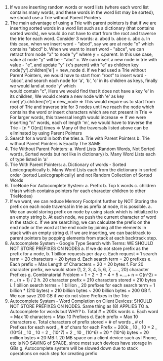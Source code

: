 1. If we are inserting random words or word lists (where each word list contains many words, and these words
   in the word list may be sorted), we should use a Trie without Parent Pointers
2. The main advantage of using a Trie with parent pointers is that if we are inserting sorted words in a word
   list such as a dictionary (that contains sorted words), we would do not have to start from the root and
   traverse the trie for each word. Consider 3 words: a. abcd b. abce c. abc
   a. In this case, when we insert word - "abcd", say we are at node "x" which contains "abcd"
   b. When we want to insert word - "abce", we can retract from node "x" to node "y" where y = x.parent.
   In this use case, value at node "y" will be - "abc"
   c. We can insert a new node in trie with value - "e", and update "y" (x's parent) with "e" as children key
   node('y').children['e'] = new_node
   d. If we had used a Trie without Parent Pointers, we would have to start from "root" to insert word - 'abcd',
   and search each node for 'a', 'b', 'c' in its children as keys, finally we would land at node 'y' which\
    would contain "c", Here we would find that it does not have a key 'e' in its children, We would create
   a new node with 'e' as key
   noe('y').children['e'] = new_node
   => This would require us to start from root of Trie and traverse trie for 3 nodes until we reach the node
   which contains the word or insert characters which are not present in Trie
   => For larger words, this traversal length would increase
   => If we were inserting "n" words, each of length 'm', we would have to traverse the Trie -
   [n * O(m)] times
   => Many of the traversals listed above can be eliminated by using Parent Pointers
3. Search for a word in both the tries
   a. Trie with Parent Pointers
   b. Trie without Parent Pointers
   is Exactly The SAME
4. Trie Without Parent Pointers:
   a. Word Lists (Random Words, Not Sorted words, Sorted words but not like in dictionary)
   b. Many Word Lists each of type listed in 'a'
5. Trie With Parent Pointers:
   a. Dictionary of words - Sorted Lexicographically
   b. Many Word Lists each from the dictionary in sorted order (sorted Lexicographically) and not Random
   Collection of Sorted Words
6. TrieNode For Autocomplete System:
   a. Prefix
   b. Top k words
   c. children (Hash which contains pointers for each character children to other TrieNodes)
7. If we want, we can reduce Memory Footprint further by NOT Storing the prefix on each node traversal in trie
   as prefix at node, it is possible.
   a. We can avoid storing prefix on node by using stack which is initialized to an empty string
   b. At each node, we push the current character of word in the stack
   c. If we are searching, we can calculate the prefix on the end node or the word at the end node by joining
   all the elements in stack with an empty string
   d. If we are inserting, we can backtrack to parent pointers by popping elements from stack at each backtrack
   step.
8. Autocomplete System - Google Type Search with Terms: WE SHOULD NOT STORE PREFIXES ON NODES
   a. If we do not store prefix as the prefix for a node,
   b. 1 billion requests per day
   c. Each request = 1 search term = 20 characters = 20 bytes
   d. Each search term = 20 prefixes
   e. Each prefix = Max Length of Characters = 20 = 20 bytes
   f. For 20 character prefix, we would store (1, 2, 3, 4, 5, 6, 7, ....., 20) character Prefixes
   g. Combinatorial Problem = 1 + 2 + 3 + 4 + 5 +....+ n = O(n^2) = n _ (n + 1) / 2
   h. 20 character prefix = 210 characters stored = 210 bytes
   i. 1 billion search terms = 1 billion _ 20 prefixes for each search term = 1 billion \* (210 bytes)
   = 210 billion bytes ~ 200 billion bytes = 200 GB
   f. We can save 200 GB if we do not store Prefixes in the Trie
9. Autocomplete System - Word Completion on Client Devices: SHOULD NOT STORE PREFIXES ON NODES. Same thing as (8) APPLIES TO
   a. Autocomplete for words but WHY?
   b. Total # = 200k words
   c. Each word = Max 10 characters = Max 10 Prefixes
   d. Each prefix = Max 10 characters
   e. Total characters of prefix stored = # of words _ # of Prefixes for each word _ # of chars for each Prefix
   = 200k _ 10 _ 10 = 2 _ (10^5) _ 10 _ 10 = 2 _ (10^7) = 2 _ 10 _ (10^6) = 20 \* (10^6) bytes
   = 20 million bytes = 20 MB
   f. 20 MB space on a client device such as IPhone, etc is NO SAVING of SPACE, since most such devices have
   storage in GBs
   g. Autocomplete system will be slowed down due to stack operations on each step for creating prefix
